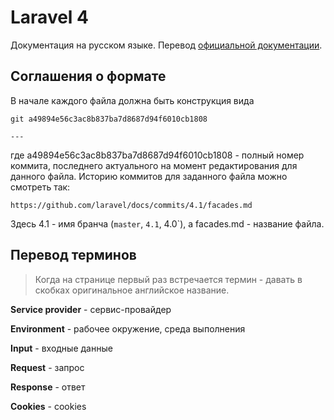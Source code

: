 Laravel 4
====

Документация на русском языке. Перевод [официальной документации](https://github.com/laravel/docs).

## Соглашения о формате

В начале каждого файла должна быть конструкция вида 

	git a49894e56c3ac8b837ba7d8687d94f6010cb1808

	---

где a49894e56c3ac8b837ba7d8687d94f6010cb1808 - полный номер коммита, последнего актуального на момент редактирования для данного файла. 
Историю коммитов для заданного файла можно смотреть так:

	https://github.com/laravel/docs/commits/4.1/facades.md

Здесь 4.1 - имя бранча (`master`, `4.1`, 4.0`), а facades.md - название файла.

## Перевод терминов

> Когда на странице первый раз встречается термин - давать в скобках оригинальное английское название.

**Service provider** - сервис-провайдер

**Environment** - рабочее окружение, среда выполнения

**Input** - входные данные

**Request** - запрос

**Response** - ответ

**Cookies** - cookies

